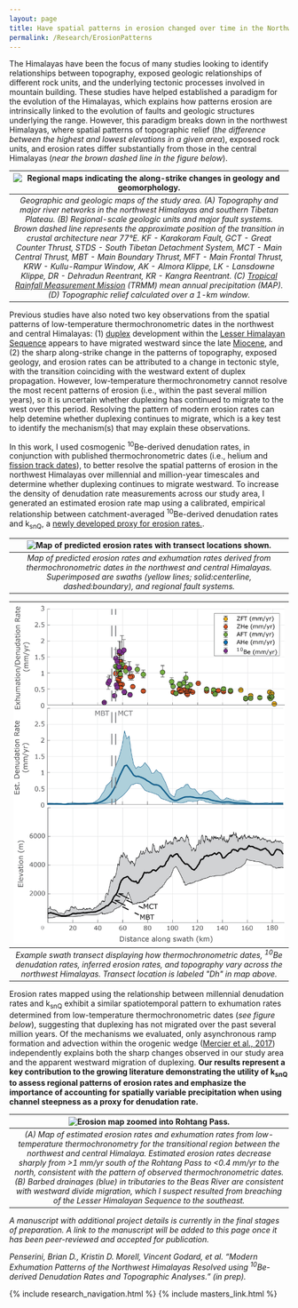 ```yaml
---
layout: page
title: Have spatial patterns in erosion changed over time in the Northwest Himalayas?
permalink: /Research/ErosionPatterns
---
```


The Himalayas have been the focus of many studies looking to identify relationships between topography, exposed geologic relationships of different rock units, and the underlying tectonic processes involved in mountain building. These studies have helped established a paradigm for the evolution of the Himalayas, which explains how patterns erosion are intrinsically linked to the evolution of faults and geologic structures underlying the range. However, this paradigm breaks down in the northwest Himalayas, where spatial patterns of topographic relief (<i>the difference between the highest and lowest elevations in a given area</i>), exposed rock units, and erosion rates differ substantially from those in the central Himalayas (<i>near the brown dashed line in the figure below</i>).

| ![Regional maps indicating the along-strike changes in geology and geomorphology.](./Images/WHimalayaStudyArea_240221a.png) | 
|:--:| 
| *Geographic and geologic maps of the study area. (A) Topography and major river networks in the northwest Himalayas and southern Tibetan Plateau. (B) Regional-scale geologic units and major fault systems. Brown dashed line represents the approximate position of the transition in crustal architecture near 77°E. KF - Karakoram Fault, GCT - Great Counter Thrust, STDS - South Tibetan Detachment System, MCT - Main Central Thrust, MBT - Main Boundary Thrust, MFT - Main Frontal Thrust, KRW - Kullu-Rampur Window, AK - Almora Klippe, LK - Lansdowne Klippe, DR - Dehradun Reentrant, KR - Kangra Reentrant. (C) [Tropical Rainfall Measurement Mission](https://gpm.nasa.gov/missions/trmm) (TRMM) mean annual precipitation (MAP). (D) Topographic relief calculated over a 1-km window.* |

Previous studies have also noted two key observations from the spatial patterns of low-temperature thermochronometric dates in the northwest and central Himalayas: (1) [duplex](https://en.wikipedia.org/wiki/Horse_(geology)) development within the [Lesser Himalayan Sequence](https://en.wikipedia.org/wiki/Lesser_Himalayan_Strata) appears to have migrated westward since the late [Miocene](https://en.wikipedia.org/wiki/Miocene), and (2) the sharp along-strike change in the patterns of topography, exposed geology, and erosion rates can be attributed to a change in tectonic style, with the transition coinciding with the westward extent of duplex propagation. However, low-temperature thermochronometry cannot resolve the most recent patterns of erosion (i.e., within the past several million years), so it is uncertain whether duplexing has continued to migrate to the west over this period. Resolving the pattern of modern erosion rates can help detemine whether duplexing continues to migrate, which is a key test to identify the mechanism(s) that may explain these observations.

In this work, I used cosmogenic <sup>10</sup>Be-derived denudation rates, in conjunction with published thermochronometric dates (i.e., helium and [fission track dates](https://en.wikipedia.org/wiki/Fission_track_dating)), to better resolve the spatial patterns of erosion in the northwest Himalayas over millennial and million-year timescales and determine whether duplexing continues to migrate westward. To increase the density of denudation rate measurements across our study area, I generated an estimated erosion rate map using a calibrated, empirical relationship between catchment-averaged <sup>10</sup>Be-derived denudation rates and k<sub>snQ</sub>, a [newly developed proxy for erosion rates.](https://www.science.org/doi/pdf/10.1126/sciadv.aaz3166). 

| ![Map of predicted erosion rates with transect locations shown.](./Images/ksnQ_ErosionMap_240301a.png) | 
|:--:| 
| *Map of predicted erosion rates and exhumation rates derived from thermochronometric dates in the northwest and central Himalayas. Superimposed are swaths (yellow lines; solid:centerline, dashed:boundary), and regional fault systems.* |

| ![Example of a transect of erossion rate estimates across different geochronometer systems.](./Images/ErosionTransectExample.png) | 
|:--:| 
| *Example swath transect displaying how thermochronometric dates, <sup>10</sup>Be denudation rates, inferred erosion rates, and topography vary across the northwest Himalayas. Transect location is labeled "Dh" in map above.* |

Erosion rates mapped using the relationship between millennial denudation rates and k<sub>snQ</sub> exhibit a similar spatiotemporal pattern to exhumation rates determined from low-temperature thermochronometric dates (<i>see figure below</i>), suggesting that duplexing has not migrated over the past several million years. Of the mechanisms we evaluated, only asynchronous ramp formation and advection within the orogenic wedge ([Mercier et al., 2017](https://www.researchgate.net/profile/Peter-Beek-2/publication/317326150_Do_along-strike_tectonic_variations_in_the_Nepal_Himalaya_reflect_different_stages_in_the_accretion_cycle_Insights_from_numerical_modeling/links/5b8be89492851c1e12430617/Do-along-strike-tectonic-variations-in-the-Nepal-Himalaya-reflect-different-stages-in-the-accretion-cycle-Insights-from-numerical-modeling.pdf)) independently explains both the sharp changes observed in our study area and the apparent westward migration of duplexing. <b>Our results represent a key contribution to the growing literature demonstrating the utility of k<sub>snQ</sub> to assess regional patterns of erosion rates and emphasize the importance of accounting for spatially variable precipitation when using channel steepness as a proxy for denudation rate.</b>

| ![Erosion map zoomed into Rohtang Pass.](./Images/RohtangPassZoom_240222a.png) | 
|:--:| 
| *(A) Map of estimated erosion rates and exhumation rates from low-temperature thermochronometry for the transitional region between the northwest and central Himalaya. Estimated erosion rates decrease sharply from >1 mm/yr south of the Rohtang Pass to <0.4 mm/yr to the north, consistent with the pattern of observed thermochronometric dates. (B) Barbed drainages (blue) in tributaries to the Beas River are consistent with westward divide migration, which I suspect resulted from breaching of the Lesser Himalayan Sequence to the southeast.* |

<i>A manuscript with additional project details is currently in the final stages of preparation. A link to the manuscript will be added to this page once it has been peer-reviewed and accepted for publication.</i>

<i>Penserini, Brian D., Kristin D. Morell, Vincent Godard, et al. “Modern Exhumation Patterns of the Northwest Himalayas Resolved using <sup>10</sup>Be-derived Denudation Rates and Topographic Analyses.” (in prep).</i>

{% include research_navigation.html %}
{% include masters_link.html %}
